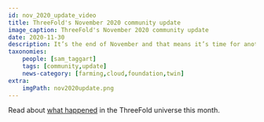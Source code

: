 ```yaml
---
id: nov_2020_update_video
title: ThreeFold's November 2020 community update
image_caption: ThreeFold's November 2020 community update
date: 2020-11-30
description: It’s the end of November and that means it’s time for another recap!
taxonomies:
    people: [sam_taggart]
    tags: [community,update]
    news-category: [farming,cloud,foundation,twin]
extra:
    imgPath: nov2020update.png
---
```


Read about [what happened](https://bit.ly/tfnov2020update) in the ThreeFold universe this month.
